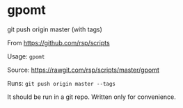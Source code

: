 gpomt
=====
git push origin master (with tags)

From https://github.com/rsp/scripts

Usage: `gpomt`

Source: https://rawgit.com/rsp/scripts/master/gpomt

Runs: `git push origin master --tags`

It should be run in a git repo. Written only for convenience.

